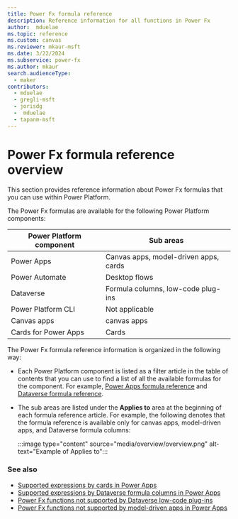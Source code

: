 ```yaml
---
title: Power Fx formula reference
description: Reference information for all functions in Power Fx
author:  mduelae
ms.topic: reference
ms.custom: canvas
ms.reviewer: mkaur-msft
ms.date: 3/22/2024
ms.subservice: power-fx
ms.author: mkaur
search.audienceType:
  - maker
contributors:
  - mduelae
  - gregli-msft
  - jorisdg
  -  mduelae
  - tapanm-msft
---
```


# Power Fx formula reference overview

This section provides reference information about Power Fx formulas that you can use within Power Platform.

The Power Fx formulas are available for the following Power Platform components:

| Power Platform component   | Sub areas|
| - | - |
| Power Apps   | Canvas apps, model-driven apps, cards |
| Power Automate   | Desktop flows |
| Dataverse   | Formula columns, low-code plug-ins |
| Power Platform CLI   | Not applicable |
| Canvas apps   | canvas apps |
| Cards for Power Apps   | Cards |

The Power Fx formula reference information is organized in the following way:

- Each Power Platform component is listed as a filter article in the table of contents that you can use to find a list of all the available formulas for the component. For example, [Power Apps formula reference](formula-reference.md) and [Dataverse formula reference](formula-reference-dataverse.md).
- The sub areas are listed under the **Applies to** area at the beginning of each formula reference article. For example, the following denotes that the formula reference is available only for canvas apps, model-driven apps, and Dataverse formula columns:

    :::image type="content" source="media/overview/overview.png" alt-text="Example of Applies to":::

### See also

- [Supported expressions by cards in Power Apps](/power-apps/cards/make-a-card/power-fx/intro-to-pfx#supported-expressions)
- [Supported expressions by Dataverse formula columns in Power Apps](/power-apps/maker/data-platform/formula-columns#functions)
- [Power Fx functions not supported by Dataverse low-code plug-ins](/power-apps/maker/data-platform/low-code-plug-ins-powerfx)
- [Power Fx functions not supported by model-driven apps in Power Apps](/power-apps/maker/model-driven-apps/commanding-use-powerfx#functions-not-supported)
